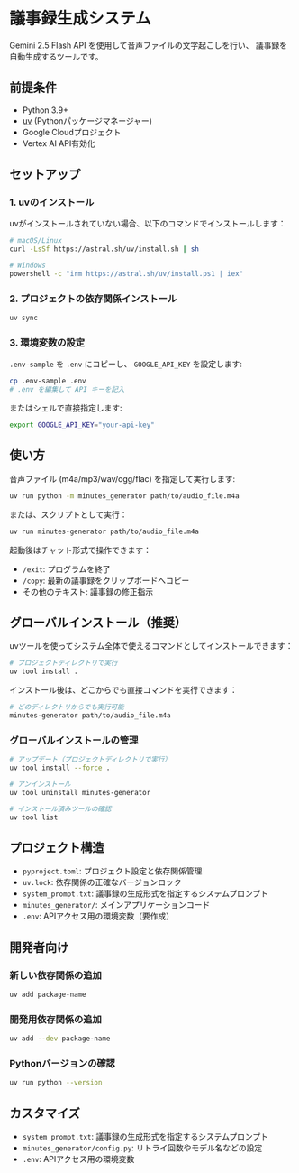 # 議事録生成システム

Gemini 2.5 Flash API を使用して音声ファイルの文字起こしを行い、
議事録を自動生成するツールです。

## 前提条件
- Python 3.9+
- [uv](https://docs.astral.sh/uv/) (Pythonパッケージマネージャー)
- Google Cloudプロジェクト
- Vertex AI API有効化

## セットアップ

### 1. uvのインストール
uvがインストールされていない場合、以下のコマンドでインストールします：
```bash
# macOS/Linux
curl -LsSf https://astral.sh/uv/install.sh | sh

# Windows
powershell -c "irm https://astral.sh/uv/install.ps1 | iex"
```

### 2. プロジェクトの依存関係インストール
```bash
uv sync
```

### 3. 環境変数の設定
`.env-sample` を `.env` にコピーし、 `GOOGLE_API_KEY` を設定します:
```bash
cp .env-sample .env
# .env を編集して API キーを記入
```
またはシェルで直接指定します:
```bash
export GOOGLE_API_KEY="your-api-key"
```

## 使い方
音声ファイル (m4a/mp3/wav/ogg/flac) を指定して実行します:

```bash
uv run python -m minutes_generator path/to/audio_file.m4a
```

または、スクリプトとして実行：
```bash
uv run minutes-generator path/to/audio_file.m4a
```

起動後はチャット形式で操作できます：
- `/exit`: プログラムを終了
- `/copy`: 最新の議事録をクリップボードへコピー
- その他のテキスト: 議事録の修正指示

## グローバルインストール（推奨）
uvツールを使ってシステム全体で使えるコマンドとしてインストールできます：

```bash
# プロジェクトディレクトリで実行
uv tool install .
```

インストール後は、どこからでも直接コマンドを実行できます：
```bash
# どのディレクトリからでも実行可能
minutes-generator path/to/audio_file.m4a
```

### グローバルインストールの管理
```bash
# アップデート（プロジェクトディレクトリで実行）
uv tool install --force .

# アンインストール
uv tool uninstall minutes-generator

# インストール済みツールの確認
uv tool list
```

## プロジェクト構造
- `pyproject.toml`: プロジェクト設定と依存関係管理
- `uv.lock`: 依存関係の正確なバージョンロック
- `system_prompt.txt`: 議事録の生成形式を指定するシステムプロンプト
- `minutes_generator/`: メインアプリケーションコード
- `.env`: APIアクセス用の環境変数（要作成）

## 開発者向け

### 新しい依存関係の追加
```bash
uv add package-name
```

### 開発用依存関係の追加
```bash
uv add --dev package-name
```

### Pythonバージョンの確認
```bash
uv run python --version
```

## カスタマイズ
- `system_prompt.txt`: 議事録の生成形式を指定するシステムプロンプト
- `minutes_generator/config.py`: リトライ回数やモデル名などの設定
- `.env`: APIアクセス用の環境変数
